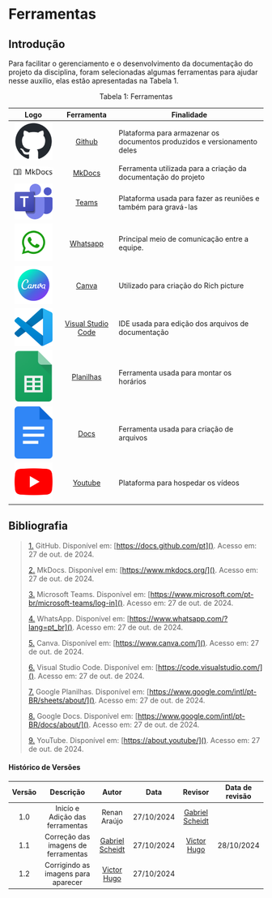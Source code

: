 # Ferramentas 

## **Introdução**

Para facilitar o gerenciamento e o desenvolvimento da documentação do projeto da disciplina, foram selecionadas algumas ferramentas para ajudar nesse auxilio, elas estão apresentadas na Tabela 1. 


<div style="text-align: center">
<p>Tabela 1: Ferramentas </p>
</div>


| Logo | Ferramenta | Finalidade |
| :-----: | :----: | ----------- |
| <img src="https://github.com/Requisitos-de-Software/2024.2-Sympla/raw/main/docs/assets/ferramentas/github.png" width=75px> | [Github](#b) | Plataforma para armazenar os documentos produzidos e versionamento deles |
| <img style="border-radius: 25%" src="https://github.com/Requisitos-de-Software/2024.2-Sympla/raw/main/docs/assets/ferramentas/mkdocs.png" width=150px> | [MkDocs](#a) | Ferramenta utilizada para a criação da documentação do projeto |
| <img src="https://github.com/Requisitos-de-Software/2024.2-Sympla/raw/main/docs/assets/ferramentas/teams.png" width=75px> | [Teams](#d) | Plataforma usada para fazer as reuniões e também para gravá-las |
| <img src="https://github.com/Requisitos-de-Software/2024.2-Sympla/raw/main/docs/assets/ferramentas/whatsapp.png" width=75px> | [Whatsapp](#e) | Principal meio de comunicação entre a equipe.|
| <img src="https://github.com/Requisitos-de-Software/2024.2-Sympla/raw/main/docs/assets/ferramentas/canva.png" width=75> | [Canva](#f) | Utilizado para criação do Rich picture |
| <img src="https://github.com/Requisitos-de-Software/2024.2-Sympla/raw/main/docs/assets/ferramentas/vscode.png" width=75px> | [Visual Studio Code](#g) | IDE usada para edição dos arquivos de documentação |
| <img src="https://github.com/Requisitos-de-Software/2024.2-Sympla/raw/main/docs/assets/ferramentas/panilha.png" width=75px> | [Planilhas](#g) | Ferramenta usada para montar os horários |
| <img src="https://github.com/Requisitos-de-Software/2024.2-Sympla/raw/main/docs/assets/ferramentas/docs.png" width=75px> | [Docs](#g) | Ferramenta usada para criação de arquivos |
| <img src="https://github.com/Requisitos-de-Software/2024.2-Sympla/raw/main/docs/assets/ferramentas/youtube.png" width=75px> | [Youtube](#g) | Plataforma para hospedar os vídeos |



## **Bibliografia**

> <a id="FRM1" href="#anchor_1">1.</a> GitHub. Disponível em: [https://docs.github.com/pt](). Acesso em: 27 de out. de 2024.
>
> <a id="FRM4" href="#anchor_2">2.</a> MkDocs. Disponível em: [https://www.mkdocs.org/](). Acesso em: 27 de out. de 2024.
> 
> <a id="FRM2" href="#anchor_3">3.</a> Microsoft Teams. Disponível em: [https://www.microsoft.com/pt-br/microsoft-teams/log-in](). Acesso em: 27 de out. de 2024.
>
> <a id="FRM6" href="#anchor_4">4.</a> WhatsApp. Disponível em: [https://www.whatsapp.com/?lang=pt_br](). Acesso em: 27 de out. de 2024.
>
> <a id="FRM6" href="#anchor_5">5.</a> Canva. Disponível em: [https://www.canva.com/](). Acesso em: 27 de out. de 2024.
> 
> <a id="FRM5" href="#anchor_6">6.</a> Visual Studio Code. Disponível em: [https://code.visualstudio.com/](). Acesso em: 27 de out. de 2024.
>
> <a id="FRM8" href="#anchor_7">7.</a> Google Planilhas. Disponível em: [https://www.google.com/intl/pt-BR/sheets/about/](). Acesso em: 27 de out. de 2024.
>
> <a id="FRM9" href="#anchor_8">8.</a> Google Docs. Disponível em: [https://www.google.com/intl/pt-BR/docs/about/](). Acesso em: 27 de out. de 2024.
> 
> <a id="FRM7" href="#anchor_9">9.</a> YouTube. Disponível em: [https://about.youtube/](). Acesso em: 27 de out. de 2024.
>

#### **Histórico de Versões**

| Versão |          Descrição              |     Autor      |      Data      |   Revisor     |    Data de revisão    |  
|:------:|:-------------------------------:|:--------------:|:--------------:|:-------------:|:---------------------:|
|  1.0   | Inicío e Adição das ferramentas | Renan Araújo | 27/10/2024   | [Gabriel Scheidt](https://github.com/Gxaite)  ||
|  1.1   | Correção das imagens de ferramentas | [Gabriel Scheidt](https://github.com/Gxaite) | 27/10/2024   | [Victor Hugo](https://github.com/VHbernardes) | 28/10/2024 |
|  1.2   | Corrigindo as imagens para aparecer | [Victor Hugo](https://github.com/VHbernardes) | 27/10/2024   |  |  |
